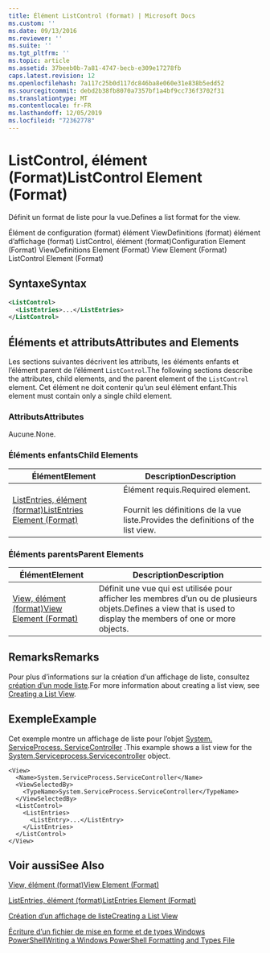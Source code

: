 ```yaml
---
title: Élément ListControl (format) | Microsoft Docs
ms.custom: ''
ms.date: 09/13/2016
ms.reviewer: ''
ms.suite: ''
ms.tgt_pltfrm: ''
ms.topic: article
ms.assetid: 37beeb0b-7a81-4747-becb-e309e17278fb
caps.latest.revision: 12
ms.openlocfilehash: 7a117c25b0d117dc846ba8e060e31e838b5edd52
ms.sourcegitcommit: debd2b38fb8070a7357bf1a4bf9cc736f3702f31
ms.translationtype: MT
ms.contentlocale: fr-FR
ms.lasthandoff: 12/05/2019
ms.locfileid: "72362778"
---
```

# <a name="listcontrol-element-format"></a><span data-ttu-id="33c49-102">ListControl, élément (Format)</span><span class="sxs-lookup"><span data-stu-id="33c49-102">ListControl Element (Format)</span></span>

<span data-ttu-id="33c49-103">Définit un format de liste pour la vue.</span><span class="sxs-lookup"><span data-stu-id="33c49-103">Defines a list format for the view.</span></span>

<span data-ttu-id="33c49-104">Élément de configuration (format) élément ViewDefinitions (format) élément d’affichage (format) ListControl, élément (format)</span><span class="sxs-lookup"><span data-stu-id="33c49-104">Configuration Element (Format) ViewDefinitions Element (Format) View Element (Format) ListControl Element (Format)</span></span>

## <a name="syntax"></a><span data-ttu-id="33c49-105">Syntaxe</span><span class="sxs-lookup"><span data-stu-id="33c49-105">Syntax</span></span>

```xml
<ListControl>
  <ListEntries>...</ListEntries>
</ListControl>

```

## <a name="attributes-and-elements"></a><span data-ttu-id="33c49-106">Éléments et attributs</span><span class="sxs-lookup"><span data-stu-id="33c49-106">Attributes and Elements</span></span>

<span data-ttu-id="33c49-107">Les sections suivantes décrivent les attributs, les éléments enfants et l’élément parent de l’élément `ListControl`.</span><span class="sxs-lookup"><span data-stu-id="33c49-107">The following sections describe the attributes, child elements, and the parent element of the `ListControl` element.</span></span> <span data-ttu-id="33c49-108">Cet élément ne doit contenir qu’un seul élément enfant.</span><span class="sxs-lookup"><span data-stu-id="33c49-108">This element must contain only a single child element.</span></span>

### <a name="attributes"></a><span data-ttu-id="33c49-109">Attributs</span><span class="sxs-lookup"><span data-stu-id="33c49-109">Attributes</span></span>

<span data-ttu-id="33c49-110">Aucune.</span><span class="sxs-lookup"><span data-stu-id="33c49-110">None.</span></span>

### <a name="child-elements"></a><span data-ttu-id="33c49-111">Éléments enfants</span><span class="sxs-lookup"><span data-stu-id="33c49-111">Child Elements</span></span>

|<span data-ttu-id="33c49-112">Élément</span><span class="sxs-lookup"><span data-stu-id="33c49-112">Element</span></span>|<span data-ttu-id="33c49-113">Description</span><span class="sxs-lookup"><span data-stu-id="33c49-113">Description</span></span>|
|-------------|-----------------|
|[<span data-ttu-id="33c49-114">ListEntries, élément (format)</span><span class="sxs-lookup"><span data-stu-id="33c49-114">ListEntries Element (Format)</span></span>](./listentries-element-for-listcontrol-format.md)|<span data-ttu-id="33c49-115">Élément requis.</span><span class="sxs-lookup"><span data-stu-id="33c49-115">Required element.</span></span><br /><br /> <span data-ttu-id="33c49-116">Fournit les définitions de la vue liste.</span><span class="sxs-lookup"><span data-stu-id="33c49-116">Provides the definitions of the list view.</span></span>|

### <a name="parent-elements"></a><span data-ttu-id="33c49-117">Éléments parents</span><span class="sxs-lookup"><span data-stu-id="33c49-117">Parent Elements</span></span>

|<span data-ttu-id="33c49-118">Élément</span><span class="sxs-lookup"><span data-stu-id="33c49-118">Element</span></span>|<span data-ttu-id="33c49-119">Description</span><span class="sxs-lookup"><span data-stu-id="33c49-119">Description</span></span>|
|-------------|-----------------|
|[<span data-ttu-id="33c49-120">View, élément (format)</span><span class="sxs-lookup"><span data-stu-id="33c49-120">View Element (Format)</span></span>](./view-element-format.md)|<span data-ttu-id="33c49-121">Définit une vue qui est utilisée pour afficher les membres d’un ou de plusieurs objets.</span><span class="sxs-lookup"><span data-stu-id="33c49-121">Defines a view that is used to display the members of one or more objects.</span></span>|

## <a name="remarks"></a><span data-ttu-id="33c49-122">Remarks</span><span class="sxs-lookup"><span data-stu-id="33c49-122">Remarks</span></span>

<span data-ttu-id="33c49-123">Pour plus d’informations sur la création d’un affichage de liste, consultez [création d’un mode liste](./creating-a-list-view.md).</span><span class="sxs-lookup"><span data-stu-id="33c49-123">For more information about creating a list view, see [Creating a List View](./creating-a-list-view.md).</span></span>

## <a name="example"></a><span data-ttu-id="33c49-124">Exemple</span><span class="sxs-lookup"><span data-stu-id="33c49-124">Example</span></span>

<span data-ttu-id="33c49-125">Cet exemple montre un affichage de liste pour l’objet [System. ServiceProcess. ServiceController](/dotnet/api/System.ServiceProcess.ServiceController) .</span><span class="sxs-lookup"><span data-stu-id="33c49-125">This example shows a list view for the [System.Serviceprocess.Servicecontroller](/dotnet/api/System.ServiceProcess.ServiceController) object.</span></span>

```
<View>
  <Name>System.ServiceProcess.ServiceController</Name>
  <ViewSelectedBy>
    <TypeName>System.ServiceProcess.ServiceController</TypeName>
  </ViewSelectedBy>
  <ListControl>
    <ListEntries>
      <ListEntry>...</ListEntry>
    </ListEntries>
  </ListControl>
</View>
```

## <a name="see-also"></a><span data-ttu-id="33c49-126">Voir aussi</span><span class="sxs-lookup"><span data-stu-id="33c49-126">See Also</span></span>

[<span data-ttu-id="33c49-127">View, élément (format)</span><span class="sxs-lookup"><span data-stu-id="33c49-127">View Element (Format)</span></span>](./view-element-format.md)

[<span data-ttu-id="33c49-128">ListEntries, élément (format)</span><span class="sxs-lookup"><span data-stu-id="33c49-128">ListEntries Element (Format)</span></span>](./listentries-element-for-listcontrol-format.md)

[<span data-ttu-id="33c49-129">Création d’un affichage de liste</span><span class="sxs-lookup"><span data-stu-id="33c49-129">Creating a List View</span></span>](./creating-a-list-view.md)

[<span data-ttu-id="33c49-130">Écriture d’un fichier de mise en forme et de types Windows PowerShell</span><span class="sxs-lookup"><span data-stu-id="33c49-130">Writing a Windows PowerShell Formatting and Types File</span></span>](./writing-a-powershell-formatting-file.md)
